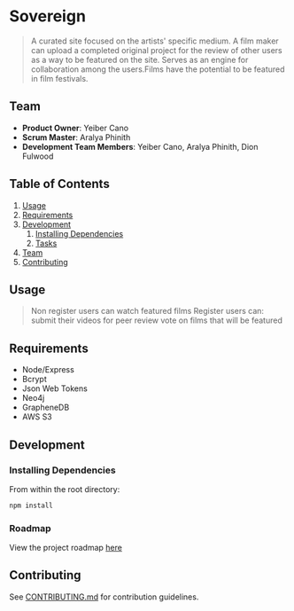# Sovereign

>  A curated site focused on the artists' specific medium. A film maker can upload a completed original project for the review of other users as a way to be featured on the site. Serves as an engine for collaboration among the users.Films have the potential to be featured in film festivals.

## Team

  - __Product Owner__: Yeiber Cano
  - __Scrum Master__: Aralya Phinith
  - __Development Team Members__: Yeiber Cano, Aralya Phinith, Dion Fulwood

## Table of Contents

1. [Usage](#Usage)
1. [Requirements](#requirements)
1. [Development](#development)
    1. [Installing Dependencies](#installing-dependencies)
    1. [Tasks](#tasks)
1. [Team](#team)
1. [Contributing](#contributing)

## Usage

> Non register users can watch featured films
> Register users can:
> submit their videos for peer review
> vote on films that will be featured

## Requirements

- Node/Express
- Bcrypt
- Json Web Tokens
- Neo4j
- GrapheneDB
- AWS S3 

## Development

### Installing Dependencies

From within the root directory:

```sh
npm install
```

### Roadmap

View the project roadmap [here](LINK_TO_PROJECT_ISSUES)


## Contributing

See [CONTRIBUTING.md](CONTRIBUTING.md) for contribution guidelines.
